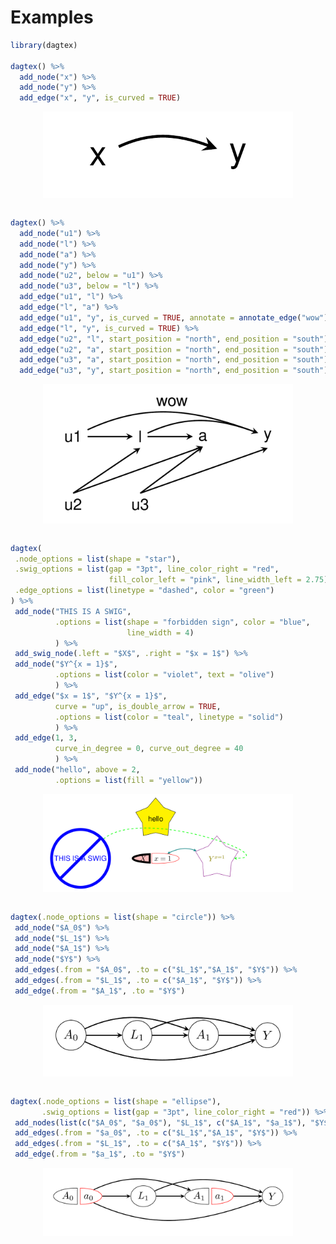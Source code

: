 
<!-- README.md is generated from README.Rmd. Please edit that file -->

# Examples

``` r
library(dagtex)

dagtex() %>% 
  add_node("x") %>% 
  add_node("y") %>% 
  add_edge("x", "y", is_curved = TRUE)
```

<img src="man/figures/README-/0.443051064386964.png" width="400px" style="display: block; margin: auto;" />

``` r

dagtex() %>% 
  add_node("u1") %>% 
  add_node("l") %>% 
  add_node("a") %>% 
  add_node("y") %>% 
  add_node("u2", below = "u1") %>% 
  add_node("u3", below = "l") %>% 
  add_edge("u1", "l") %>% 
  add_edge("l", "a") %>% 
  add_edge("u1", "y", is_curved = TRUE, annotate = annotate_edge("wow")) %>% 
  add_edge("l", "y", is_curved = TRUE) %>%
  add_edge("u2", "l", start_position = "north", end_position = "south") %>% 
  add_edge("u2", "a", start_position = "north", end_position = "south") %>% 
  add_edge("u3", "a", start_position = "north", end_position = "south") %>% 
  add_edge("u3", "y", start_position = "north", end_position = "south")
```

<img src="man/figures/README-/0.418934673070908.png" width="400px" style="display: block; margin: auto;" />

``` r

dagtex(
 .node_options = list(shape = "star"),
 .swig_options = list(gap = "3pt", line_color_right = "red",
                      fill_color_left = "pink", line_width_left = 2.75),
 .edge_options = list(linetype = "dashed", color = "green")
) %>%
 add_node("THIS IS A SWIG",
          .options = list(shape = "forbidden sign", color = "blue",
                          line_width = 4)
          ) %>%
 add_swig_node(.left = "$X$", .right = "$x = 1$") %>%
 add_node("$Y^{x = 1}$",
          .options = list(color = "violet", text = "olive")
          ) %>%
 add_edge("$x = 1$", "$Y^{x = 1}$",
          curve = "up", is_double_arrow = TRUE,
          .options = list(color = "teal", linetype = "solid")
          ) %>%
 add_edge(1, 3,
          curve_in_degree = 0, curve_out_degree = 40
          ) %>%
 add_node("hello", above = 2,
          .options = list(fill = "yellow"))
```

<img src="man/figures/README-/0.430669584078714.png" width="400px" style="display: block; margin: auto;" />

``` r

dagtex(.node_options = list(shape = "circle")) %>%
 add_node("$A_0$") %>%
 add_node("$L_1$") %>%
 add_node("$A_1$") %>%
 add_node("$Y$") %>%
 add_edges(.from = "$A_0$", .to = c("$L_1$","$A_1$", "$Y$")) %>%
 add_edges(.from = "$L_1$", .to = c("$A_1$", "$Y$")) %>%
 add_edge(.from = "$A_1$", .to = "$Y$")
```

<img src="man/figures/README-/0.829240513965487.png" width="400px" style="display: block; margin: auto;" />

``` r

dagtex(.node_options = list(shape = "ellipse"),
       .swig_options = list(gap = "3pt", line_color_right = "red")) %>%
 add_nodes(list(c("$A_0$", "$a_0$"), "$L_1$", c("$A_1$", "$a_1$"), "$Y$")) %>%
 add_edges(.from = "$a_0$", .to = c("$L_1$","$A_1$", "$Y$")) %>%
 add_edges(.from = "$L_1$", .to = c("$A_1$", "$Y$")) %>%
 add_edge(.from = "$a_1$", .to = "$Y$")
```

<img src="man/figures/README-/0.941140963928774.png" width="400px" style="display: block; margin: auto;" />
